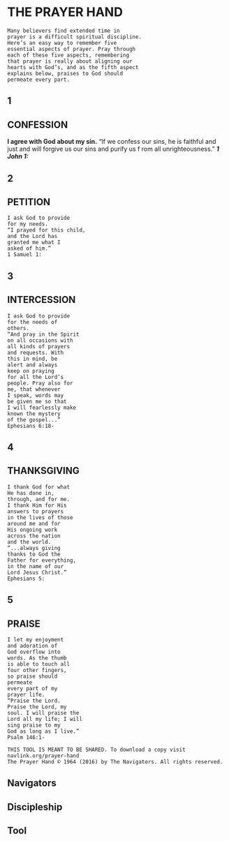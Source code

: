 # THE PRAYER HAND

```
Many believers find extended time in
prayer is a difficult spiritual discipline.
Here’s an easy way to remember five
essential aspects of prayer. Pray through
each of these five aspects, remembering
that prayer is really about aligning our
hearts with God’s, and as the fifth aspect
explains below, praises to God should
permeate every part.
```
## 1

## CONFESSION

**I agree with God
about my sin.**
“If we confess our
sins, he is faithful
and just and will
forgive us our sins
and purify us f rom all
unrighteousness.”
**_1 John 1:_**

## 2

## PETITION

```
I ask God to provide
for my needs.
“I prayed for this child,
and the Lord has
granted me what I
asked of him.”
1 Samuel 1:
```
## 3

## INTERCESSION

```
I ask God to provide
for the needs of
others.
“And pray in the Spirit
on all occasions with
all kinds of prayers
and requests. With
this in mind, be
alert and always
keep on praying
for all the Lord’s
people. Pray also for
me, that whenever
I speak, words may
be given me so that
I will fearlessly make
known the mystery
of the gospel...”
Ephesians 6:18-
```
## 4

## THANKSGIVING

```
I thank God for what
He has done in,
through, and for me.
I thank Him for His
answers to prayers
in the lives of those
around me and for
His ongoing work
across the nation
and the world.
“...always giving
thanks to God the
Father for everything,
in the name of our
Lord Jesus Christ.”
Ephesians 5:
```
## 5

## PRAISE

```
I let my enjoyment
and adoration of
God overflow into
words. As the thumb
is able to touch all
four other fingers,
so praise should
permeate
every part of my
prayer life.
“Praise the Lord.
Praise the Lord, my
soul. I will praise the
Lord all my life; I will
sing praise to my
God as long as I live.”
Psalm 146:1-
```
```
THIS TOOL IS MEANT TO BE SHARED. To download a copy visit navlink.org/prayer-hand
The Prayer Hand © 1964 (2016) by The Navigators. All rights reserved.
```
## Navigators

## Discipleship

## Tool




